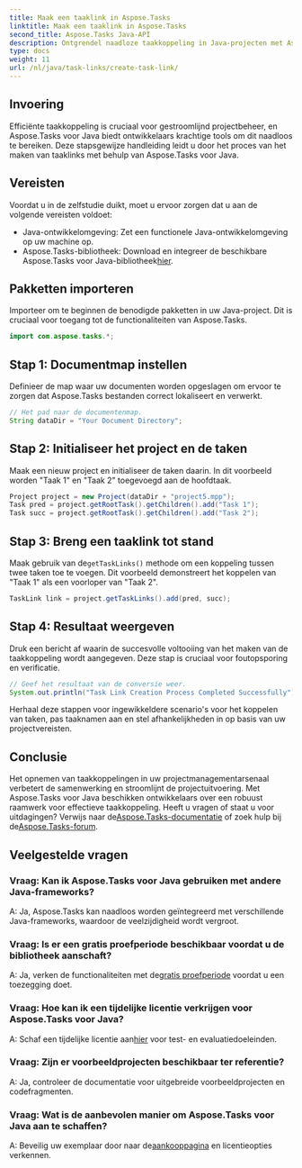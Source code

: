 ```yaml
---
title: Maak een taaklink in Aspose.Tasks
linktitle: Maak een taaklink in Aspose.Tasks
second_title: Aspose.Tasks Java-API
description: Ontgrendel naadloze taakkoppeling in Java-projecten met Aspose.Tasks. Beheers de kunst van het maken van taaklinks met onze stapsgewijze handleiding. Download nu!
type: docs
weight: 11
url: /nl/java/task-links/create-task-link/
---
```

## Invoering
Efficiënte taakkoppeling is cruciaal voor gestroomlijnd projectbeheer, en Aspose.Tasks voor Java biedt ontwikkelaars krachtige tools om dit naadloos te bereiken. Deze stapsgewijze handleiding leidt u door het proces van het maken van taaklinks met behulp van Aspose.Tasks voor Java.
## Vereisten
Voordat u in de zelfstudie duikt, moet u ervoor zorgen dat u aan de volgende vereisten voldoet:
- Java-ontwikkelomgeving: Zet een functionele Java-ontwikkelomgeving op uw machine op.
-  Aspose.Tasks-bibliotheek: Download en integreer de beschikbare Aspose.Tasks voor Java-bibliotheek[hier](https://releases.aspose.com/tasks/java/).
## Pakketten importeren
Importeer om te beginnen de benodigde pakketten in uw Java-project. Dit is cruciaal voor toegang tot de functionaliteiten van Aspose.Tasks.
```java
import com.aspose.tasks.*;
```
## Stap 1: Documentmap instellen
Definieer de map waar uw documenten worden opgeslagen om ervoor te zorgen dat Aspose.Tasks bestanden correct lokaliseert en verwerkt.
```java
// Het pad naar de documentenmap.
String dataDir = "Your Document Directory";
```
## Stap 2: Initialiseer het project en de taken
Maak een nieuw project en initialiseer de taken daarin. In dit voorbeeld worden "Taak 1" en "Taak 2" toegevoegd aan de hoofdtaak.
```java
Project project = new Project(dataDir + "project5.mpp");
Task pred = project.getRootTask().getChildren().add("Task 1");
Task succ = project.getRootTask().getChildren().add("Task 2");
```
## Stap 3: Breng een taaklink tot stand
 Maak gebruik van de`getTaskLinks()` methode om een koppeling tussen twee taken toe te voegen. Dit voorbeeld demonstreert het koppelen van "Taak 1" als een voorloper van "Taak 2".
```java
TaskLink link = project.getTaskLinks().add(pred, succ);
```
## Stap 4: Resultaat weergeven
Druk een bericht af waarin de succesvolle voltooiing van het maken van de taakkoppeling wordt aangegeven. Deze stap is cruciaal voor foutopsporing en verificatie.
```java
// Geef het resultaat van de conversie weer.
System.out.println("Task Link Creation Process Completed Successfully");
```
Herhaal deze stappen voor ingewikkeldere scenario's voor het koppelen van taken, pas taaknamen aan en stel afhankelijkheden in op basis van uw projectvereisten.
## Conclusie
Het opnemen van taakkoppelingen in uw projectmanagementarsenaal verbetert de samenwerking en stroomlijnt de projectuitvoering. Met Aspose.Tasks voor Java beschikken ontwikkelaars over een robuust raamwerk voor effectieve taakkoppeling.
 Heeft u vragen of staat u voor uitdagingen? Verwijs naar de[Aspose.Tasks-documentatie](https://reference.aspose.com/tasks/java/) of zoek hulp bij de[Aspose.Tasks-forum](https://forum.aspose.com/c/tasks/15).
## Veelgestelde vragen
### Vraag: Kan ik Aspose.Tasks voor Java gebruiken met andere Java-frameworks?
A: Ja, Aspose.Tasks kan naadloos worden geïntegreerd met verschillende Java-frameworks, waardoor de veelzijdigheid wordt vergroot.
### Vraag: Is er een gratis proefperiode beschikbaar voordat u de bibliotheek aanschaft?
 A: Ja, verken de functionaliteiten met de[gratis proefperiode](https://releases.aspose.com/) voordat u een toezegging doet.
### Vraag: Hoe kan ik een tijdelijke licentie verkrijgen voor Aspose.Tasks voor Java?
 A: Schaf een tijdelijke licentie aan[hier](https://purchase.aspose.com/temporary-license/) voor test- en evaluatiedoeleinden.
### Vraag: Zijn er voorbeeldprojecten beschikbaar ter referentie?
A: Ja, controleer de documentatie voor uitgebreide voorbeeldprojecten en codefragmenten.
### Vraag: Wat is de aanbevolen manier om Aspose.Tasks voor Java aan te schaffen?
 A: Beveilig uw exemplaar door naar de[aankooppagina](https://purchase.aspose.com/buy) en licentieopties verkennen.